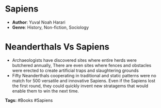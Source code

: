 # Sapiens
- **Author**: Yuval Noah Harari 
- **Genre**: History, Non-fiction, Sociology 

# Neanderthals Vs Sapiens
- Archaeologists have discovered sites where entire herds were butchered annually, There are even sites where fences and obstacles were erected to create artificial traps and slaughtering grounds
- Fifty Neanderthals cooperating in traditional and static patterns were no match for 500 versatile and innovative Sapiens.  Even if the Sapiens lost the first round, they could quickly invent new stratagems that would enable them to win the next time.

**Tags:** #Books #Sapiens